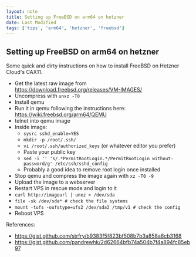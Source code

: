 ```yaml
---
layout: note
title: Setting up FreeBSD on arm64 on hetzner
date: Last Modified
tags: ['tips', 'arm64', 'hetzner', 'freebsd']
---
```


## Setting up FreeBSD on arm64 on hetzner

Some quick and dirty instructions on how to install FreeBSD on Hetzner Cloud's CAX11.

- Get the latest raw image from https://download.freebsd.org/releases/VM-IMAGES/
- Uncompress with `unxz -T0`
- Install qemu
- Run it in qemu following the instructions here: https://wiki.freebsd.org/arm64/QEMU
- telnet into qemu image
- Inside image:
    - `sysrc sshd_enable=YES`
    - `mkdir -p /root/.ssh/`
    - `vi /root/.ssh/authorized_keys` (or whatever editor you prefer)
    - Paste your public key
    - `sed -i '' 's/.*PermitRootLogin.*/PermitRootLogin without-password/g' /etc/ssh/sshd_config`
    - Probably a good idea to remove root login once installed
- Stop qemu and compress the image again with `xz -T0 -9`
- Upload the image to a webserver
- Restart VPS in rescue mode and login to it
- `curl http://imageurl | unxz > /dev/sda`
- `file -sk /dev/sda* # check the file systems`
- `mount -tufs -oufstype=ufs2 /dev/sda3 /tmp/v1 # check the config`
- Reboot VPS

References:

- https://gist.github.com/strfry/b9383f5f823bf508b7b3a858a6cb3168
- https://gist.github.com/pandrewhk/2d62664bfb74a504b7f4a894fc85eb97
